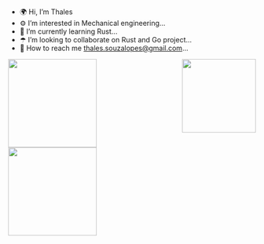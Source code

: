 
- 🌍 Hi, I’m Thales
- ⚙  I’m interested in Mechanical engineering...
- 🔧 I’m currently learning Rust...
- ☂  I’m looking to collaborate on Rust and Go project...
- 🛫 How to reach me thales.souzalopes@gmail.com...
<div>
  <div>
<img align="right" src="https://media.giphy.com/media/xz3KkzbB1FkB644Cpu/giphy.gif" width="150" height="150">
</div>
  <a href="https://github.com/drakegawain">
  <img height="180em" src="https://github-readme-stats.vercel.app/api?username=drakegawain&show_icons=true&theme=dark&include_all_commits=true&count_private=true"/>
  <img height="180em" src="https://github-readme-stats.vercel.app/api/top-langs/?username=drakegawain&layout=compact&langs_count=7&theme=dark"/>
</div>


<!---
drakegawain/drakegawain is a ✨ special ✨ repository because its `README.md` (this file) appears on your GitHub profile.
You can click the Preview link to take a look at your changes.
--->
